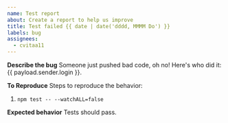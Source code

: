 ```yaml
---
name: Test report
about: Create a report to help us improve
title: Test failed {{ date | date('dddd, MMMM Do') }}
labels: bug
assignees:
  - cvitaa11
---
```


**Describe the bug**
Someone just pushed bad code, oh no! Here's who did it: {{ payload.sender.login }}.

**To Reproduce**
Steps to reproduce the behavior:

1.  `npm test -- --watchALL=false`

**Expected behavior**
Tests should pass.
